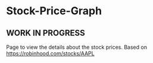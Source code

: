 # Stock-Price-Graph

## WORK IN PROGRESS

Page to view the details about the stock prices. Based on https://robinhood.com/stocks/AAPL
